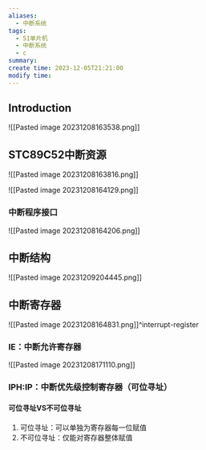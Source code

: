 ```yaml
---
aliases:
  - 中断系统
tags:
  - 51单片机
  - 中断系统
  - c
summary: 
create time: 2023-12-05T21:21:00
modify time:
---
```

## Introduction

![[Pasted image 20231208163538.png]]

## STC89C52中断资源

![[Pasted image 20231208163816.png]]

![[Pasted image 20231208164129.png]]

### 中断程序接口

![[Pasted image 20231208164206.png]]

## 中断结构

![[Pasted image 20231209204445.png]]

## 中断寄存器


![[Pasted image 20231208164831.png]]^interrupt-register

### IE：中断允许寄存器

![[Pasted image 20231208171110.png]]

### IPH:IP：中断优先级控制寄存器（可位寻址）

#### 可位寻址VS不可位寻址

1. 可位寻址：可以单独为寄存器每一位赋值
2. 不可位寻址：仅能对寄存器整体赋值